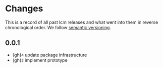 # Changes


This is a record of all past lcm releases and what went into them in reverse
chronological order. We follow [semantic versioning](https://semver.org/).


## 0.0.1

- {gh}`4` update package infrastructure
- {gh}`2` implement prototype
